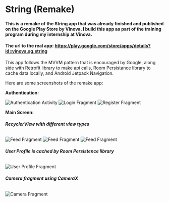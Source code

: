 # String (Remake)

#### This is a remake of the String app that was already finished and published on the Google Play Store by Vinova. I build this app as part of the training program during my internship at Vinova. 
#### The url to the real app: https://play.google.com/store/apps/details?id=vinova.sg.string

This app follows the MVVM pattern that is encouraged by Google, along side with Retrofit library to make api calls, Room Persistance library to cache data locally, and Android Jetpack Navigation.


Here are some screenshots of the remake app:


**Authentication:**

![Authentication Activity](https://scontent-sin6-1.xx.fbcdn.net/v/t1.15752-9/117371555_676298206571238_2151551594380191880_n.jpg?_nc_cat=104&_nc_sid=b96e70&_nc_ohc=KECN66WQg4kAX_wHkkD&_nc_ht=scontent-sin6-1.xx&oh=e4290ae4e14f5eac6a74767736e76b47&oe=5F5624A7)
![Login Fragment](https://scontent.fsgn5-1.fna.fbcdn.net/v/t1.15752-9/117593187_1234980330187775_4035386707227075586_n.jpg?_nc_cat=101&_nc_sid=b96e70&_nc_ohc=Q8XxfYlJZpgAX8b8V2e&_nc_ht=scontent.fsgn5-1.fna&oh=3beac3dd6b57263ffa60c2ac530898a5&oe=5F578E84)
![Register Fragment](https://scontent-sin6-1.xx.fbcdn.net/v/t1.15752-9/117310986_716125062565110_1415838312364227993_n.jpg?_nc_cat=104&_nc_sid=b96e70&_nc_ohc=JAGjcYJji3AAX_GLrjN&_nc_ht=scontent-sin6-1.xx&oh=9e6f1cdddffc68d355f7cfdb8c756979&oe=5F57E012)


**Main Screen:**

###### **RecyclerView with different view types**
![Feed Fragment](https://scontent-sin6-1.xx.fbcdn.net/v/t1.15752-9/117335611_305173497395222_1097017645942952130_n.jpg?_nc_cat=111&_nc_sid=b96e70&_nc_ohc=xNIKNCjEqWwAX-nXz8h&_nc_ht=scontent-sin6-1.xx&oh=3e5d3da61c03c04cf15bc4529ffe3a47&oe=5F55DDE8)
![Feed Fragment](https://scontent.fsgn5-1.fna.fbcdn.net/v/t1.15752-9/117377390_755479758619828_2453800636834482353_n.jpg?_nc_cat=101&_nc_sid=b96e70&_nc_ohc=fWFRf55QRwcAX-X1nIE&_nc_ht=scontent.fsgn5-1.fna&oh=7dbd8b055c5d8ffbfb6807822b979e8c&oe=5F5687F4)
![Feed Fragment](https://scontent.fsgn5-7.fna.fbcdn.net/v/t1.15752-9/117672819_781485089319956_2045887368326686160_n.jpg?_nc_cat=103&_nc_sid=b96e70&_nc_ohc=xkBvl57uZz8AX-rJtjm&_nc_ht=scontent.fsgn5-7.fna&oh=27e274ffa0adc79e363369ba70b951f3&oe=5F55D6DA)


###### **User Profile is cached by Room Persistence library**
![User Profile Fragment](https://scontent.fsgn5-4.fna.fbcdn.net/v/t1.15752-9/117390618_640208183575811_7062375079850940504_n.jpg?_nc_cat=102&_nc_sid=b96e70&_nc_ohc=-Wjyjw_RpRoAX8eKAfq&_nc_ht=scontent.fsgn5-4.fna&oh=cf8cd62a0ca1b741c42a2d0c872a714e&oe=5F576C5F)


###### **Camera fragment using CameraX**
![Camera Fragment](https://scontent.fsgn5-6.fna.fbcdn.net/v/t1.15752-9/117311590_597883277754299_5849298756273046721_n.jpg?_nc_cat=106&_nc_sid=b96e70&_nc_ohc=am4p8jkJkksAX_lQauT&_nc_ht=scontent.fsgn5-6.fna&oh=d8c51d4ee027a1ebb236b7a3ecd04712&oe=5F578426)
